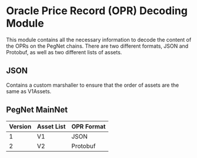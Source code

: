 # Oracle Price Record (OPR) Decoding Module

This module contains all the necessary information to decode the content of the OPRs on the PegNet chains. There are two different formats, JSON and Protobuf, as well as two different lists of assets. 

## JSON

Contains a custom marshaller to ensure that the order of assets are the same as V1Assets. 

## PegNet MainNet

| Version | Asset List | OPR Format |
|---|---|---|
| 1 | V1 | JSON |
| 2 | V2 | Protobuf |